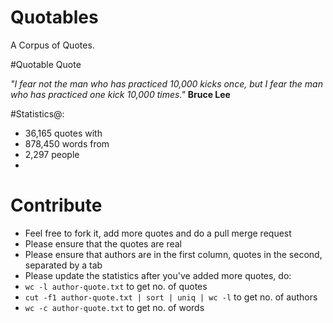 # Quotables
A Corpus of Quotes.

#Quotable Quote

*"I fear not the man who has practiced 10,000 kicks once, but I fear the man who has practiced one kick 10,000 times."* 
**Bruce Lee**

#Statistics@:
 - 36,165 quotes with 
 - 878,450 words from
 - 2,297 people
 - 

# Contribute
- Feel free to fork it, add more quotes and do a pull merge request
- Please ensure that the quotes are real
- Please ensure that authors are in the first column, quotes in the second, separated by a tab
- Please update the statistics after you've added more quotes, do:
 - `wc -l author-quote.txt` to get no. of quotes
 - `cut -f1 author-quote.txt | sort | uniq | wc -l` to get no. of authors 
 - `wc -c author-quote.txt` to get no. of words


